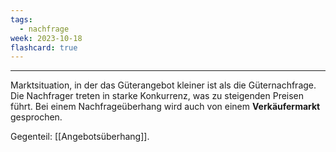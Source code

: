 ```yaml
---
tags:
  - nachfrage
week: 2023-10-18
flashcard: true
---
```

***

Marktsituation, in der das Güterangebot kleiner ist als die Güternachfrage. Die Nachfrager treten in starke Konkurrenz, was zu steigenden Preisen führt. Bei einem Nachfrageüberhang wird auch von einem **Verkäufermarkt** gesprochen.

Gegenteil: [[Angebotsüberhang]].